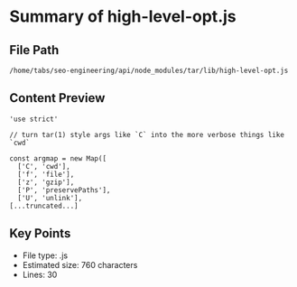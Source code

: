 # Summary of high-level-opt.js
  
## File Path
`/home/tabs/seo-engineering/api/node_modules/tar/lib/high-level-opt.js`

## Content Preview
```
'use strict'

// turn tar(1) style args like `C` into the more verbose things like `cwd`

const argmap = new Map([
  ['C', 'cwd'],
  ['f', 'file'],
  ['z', 'gzip'],
  ['P', 'preservePaths'],
  ['U', 'unlink'],
[...truncated...]
```

## Key Points
- File type: .js
- Estimated size: 760 characters
- Lines: 30
